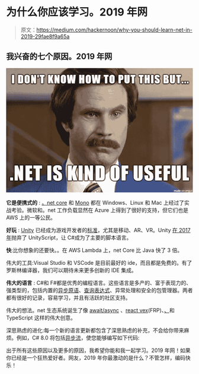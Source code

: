 # 为什么你应该学习。2019 年网

> 原文：<https://medium.com/hackernoon/why-you-should-learn-net-in-2019-29fae8f9a65a>

## 我兴奋的七个原因。2019 年网

![](img/de3099e4b15065b70ab67e05fd7a8c3b.png)

**它是便携式的** : [。net core](https://docs.microsoft.com/en-us/dotnet/core/) 和 [Mono](https://www.mono-project.com/) 都在 Windows、Linux 和 Mac 上经过了实战考验。微软和。net 工作负载显然在 Azure 上得到了很好的支持，但它们也是 AWS 上的一等公民。

**好玩** : [Unity](https://unity3d.com/) 已经成为游戏开发者的[标准](https://techcrunch.com/2018/09/05/unity-ceo-says-half-of-all-games-are-built-on-unity/)，尤其是移动、AR、VR。Unity [在 2017 年](https://blogs.unity3d.com/2017/08/11/unityscripts-long-ride-off-into-the-sunset/)抛弃了 UnityScript，让 C#成为了主要的脚本语言。

**快**:比你想象的还要快。。在 AWS Lambda 上，net Core 比 Java 快了 3 倍。

伟大的工具:Visual Studio 和 VSCode 是目前最好的 ide，而且都是免费的。有了罗斯林编译器，我们可以期待未来更多创新的 IDE 集成。

**伟大的语言** : C#和 F#都是优秀的编程语言。这些语言是多产的、富于表现力的、强类型的，包括内置的[异步原语](https://docs.microsoft.com/en-us/dotnet/csharp/programming-guide/concepts/async/)、[查询表达式](https://docs.microsoft.com/en-us/dotnet/fsharp/language-reference/query-expressions)、异常处理和安全的包管理器。两者都有很好的记录，容易学习，并且有活跃的社区支持。

伟大的想法。net 生态系统诞生了像 [await/async](https://en.wikipedia.org/wiki/Async/await) 、[react vex](http://reactivex.io/)(FRP)、[、](https://docs.microsoft.com/en-us/dotnet/csharp/programming-guide/concepts/linq/)和 TypeScript 这样的伟大创意。

深思熟虑的进化:每一个新的语言更新都包含了深思熟虑的补充，不会给你带来麻烦。例如，C# 8.0 将包括[异步流](https://blogs.msdn.microsoft.com/dotnet/2018/11/12/building-c-8-0/)，使您能够编写如下代码:

出于所有这些原因以及更多的原因，我希望你能和我一起学习。2019 年网！如果你已经是一个狂热爱好者。网友，2019 年你最激动的是什么？不管怎样，编码快乐！